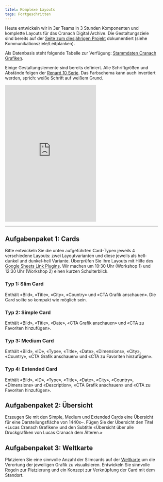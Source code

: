 ```yaml
---
titel: Komplexe Layouts
tags: Fortgeschritten
---
```


Heute entwickeln wir in 3er Teams in 3 Stunden Komponenten und komplette Layouts für das Cranach Digital Archive. Die Gestaltungsziele sind bereits auf der [Seite zum diesjährigen Projekt](/mi-bachelor-screendesign/projekt-2020/) dokumentiert (siehe Kommunikationsziele/Leitplanken).

Als Datenbasis steht folgende Tabelle zur Verfügung: [Stammdaten Cranach Grafiken](https://docs.google.com/spreadsheets/d/1T8-dNZ3tzjTfWEBIOKQ9T9W2DakeFC0ohKwd2e8o90Y/edit?usp=sharing).

Einige Gestaltungslemente sind bereits definiert. Alle Schriftgrößen und Abstände folgen der [Renard 10 Serie](https://en.wikipedia.org/wiki/Renard_series). Das Farbschema kann auch invertiert werden, sprich: weiße Schrift auf weißem Grund.

<iframe style="border: none;" style="width:100%" height="450" src="https://www.figma.com/embed?embed_host=share&url=https%3A%2F%2Fwww.figma.com%2Ffile%2FedZxrUWHFScWr3jQhmGAxy%2FBase-v2-Copy%3Fnode-id%3D0%253A1" allowfullscreen></iframe>

---

## Aufgabenpaket 1: Cards

Bitte entwickeln Sie die unten aufgeführten Card-Typen jeweils 4 verschiedene Layouts: zwei Layoutvarianten und diese jeweils als hell-dunkel und dunkel-hell Variante. Überprüfen Sie Ihre Layouts mit Hilfe des [Google Sheets Link Plugins](https://www.figma.com/proto/VtXf9HikcehWB7FJrJmApl/Google-Sheets-Sync-%E2%80%93-Documentation?scaling=min-zoom&node-id=3%3A2). Wir machen um 10:30 Uhr (Workshop 1) und 12:30 Uhr (Workshop 2) einen kurzen Schulterblick.


### Typ 1: Slim Card
Enthält «Bild», «Title», «City», «Country» und «CTA Grafik anschauen». Die Card sollte so kompakt wie möglich sein.

### Typ 2: Simple Card
Enthält «Bild», «Title», «Date», «CTA Grafik anschauen» und «CTA zu Favoriten hinzufügen».

### Typ 3: Medium Card
Enthält «Bild», «ID», «Type», «Title», «Date», «Dimensions», «City», «Country», «CTA Grafik anschauen» und «CTA zu Favoriten hinzufügen».

### Typ 4: Extended Card
Enthält «Bild», «ID», «Type», «Title», «Date», «City», «Country», «Dimensions» und «Description», «CTA Grafik anschauen» und «CTA zu Favoriten hinzufügen».


## Aufgabenpaket 2: Übersicht

Erzeugen Sie mit den Simple, Medium und Extended Cards eine Übersicht für eine Darstellungsfläche von 1440x~. Fügen Sie der Übersicht den Titel «Lucas Cranach Grafiken» und den Subtitle «Übersicht über alle Druckgrafiken von Lucas Cranach dem Älteren.» 

## Aufgabenpaket 3: Weltkarte

Platzieren Sie eine sinnvolle Anzahl der Slimcards auf der [Weltkarte](../images/weltkarte.jpg) um die Verortung der jeweiligen Grafik zu visualisieren. Entwickeln Sie sinnvolle Regeln zur Platzierung und ein Konzept zur Verknüpfung der Card mit dem Standort.
